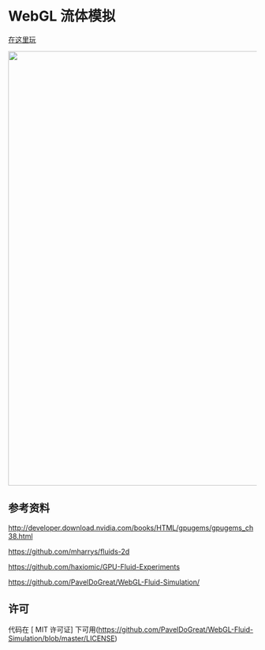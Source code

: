 # WebGL 流体模拟

[ 在这里玩 ](https://www.xingzhenghang.tk/3dweb/)

<img src="https://www.xingzhenghang.tk/3dweb/screenshot.jpg" width="880">

## 参考资料

http://developer.download.nvidia.com/books/HTML/gpugems/gpugems_ch38.html

https://github.com/mharrys/fluids-2d

https://github.com/haxiomic/GPU-Fluid-Experiments

https://github.com/PavelDoGreat/WebGL-Fluid-Simulation/

## 许可

代码在 [ MIT 许可证] 下可用(https://github.com/PavelDoGreat/WebGL-Fluid-Simulation/blob/master/LICENSE)
